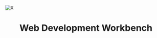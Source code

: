 <img src="https://media2.giphy.com/media/qc5fbrb4qpupRA9r4o/giphy.gif?cid=790b761192694d759b7c321aff1907c9835b6aba35720c20&rid=giphy.gif&ct=g" alt="X" />
<center><h1>Web Development Workbench</h1></center>
